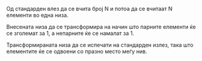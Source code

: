 Од стандарден влез да се вчита број N и потоа да се вчитаат N елементи во една низа.

Внесената низа да се трансформира на начин што парните елементи ќе се зголемат за 1, а непарните ќе се намалат за 1.

Трансформираната низа да се испечати на стандарден излез, така што елементите ќе се одвоени со празно место меѓу нив.